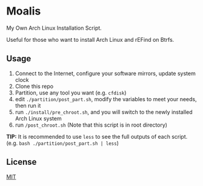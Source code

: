 # Moalis
My Own Arch Linux Installation Script.

Useful for those who want to install Arch Linux and rEFind on Btrfs.

## Usage
1. Connect to the Internet, configure your software mirrors, update system clock
2. Clone this repo
3. Partition, use any tool you want (e.g. `cfdisk`)
4. edit `./partition/post_part.sh`, modify the variables to meet your needs, then run it
5. run `./install/pre_chroot.sh`, and you will switch to the newly installed Arch Linux system
6. run `/post_chroot.sh` (Note that this script is in root directory)

**TIP:** It is recommended to use `less` to see the full outputs of each script. (e.g. `bash ./partition/post_part.sh | less`)

## License
[MIT](https://mit-license.org)
